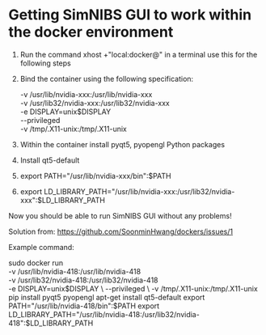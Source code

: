 # Getting SimNIBS GUI to work within the docker environment

1. Run the command xhost +"local:docker@" in a terminal use this for the following steps
2. Bind the container using the following specification:

	-v /usr/lib/nvidia-xxx:/usr/lib/nvidia-xxx \
	-v /usr/lib32/nvidia-xxx:/usr/lib32/nvidia-xxx \
	-e DISPLAY=unix$DISPLAY \
	--privileged \
	-v /tmp/.X11-unix:/tmp/.X11-unix

3. Within the container install pyqt5, pyopengl Python packages
4. Install qt5-default
5. export PATH="/usr/lib/nvidia-xxx/bin":$PATH
6. export LD_LIBRARY_PATH="/usr/lib/nvidia-xxx:/usr/lib32/nvidia-xxx":$LD_LIBRARY_PATH

Now you should be able to run SimNIBS GUI without any problems!

Solution from:
https://github.com/SoonminHwang/dockers/issues/1

Example command:

sudo docker run \
	-v /usr/lib/nvidia-418:/usr/lib/nvidia-418 \
	-v /usr/lib32/nvidia-418:/usr/lib32/nvidia-418 \
	-e DISPLAY=unix$DISPLAY \
	--privileged \
	-v /tmp/.X11-unix:/tmp/.X11-unix
pip install pyqt5 pyopengl
apt-get install qt5-default
export PATH="/usr/lib/nvidia-418/bin":$PATH
export LD_LIBRARY_PATH="/usr/lib/nvidia-418:/usr/lib32/nvidia-418":$LD_LIBRARY_PATH
